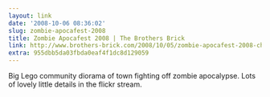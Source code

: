 ```yaml
---
layout: link
date: '2008-10-06 08:36:02'
slug: zombie-apocafest-2008
title: Zombie Apocafest 2008 | The Brothers Brick
link: http://www.brothers-brick.com/2008/10/05/zombie-apocafest-2008-children-avert-your-eyes/
extra: 955dbb5da03fbda0eaf4f1dc8d129059
---
```


Big Lego community diorama of town fighting off zombie apocalypse. Lots of lovely little details in the flickr stream.